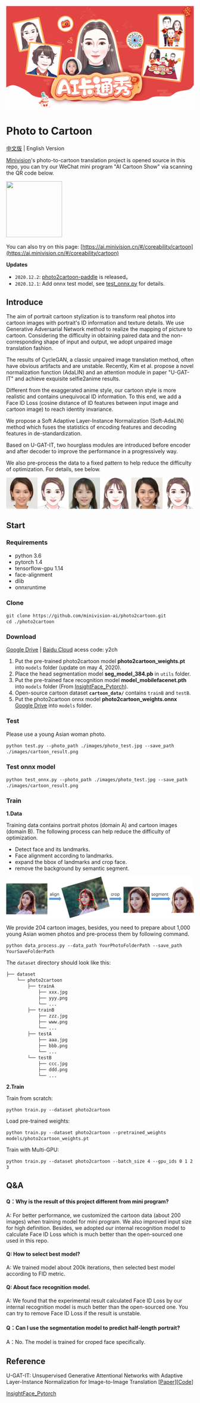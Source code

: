 <div align='center'>
  <img src='./images/title.png'>
</div>

# Photo to Cartoon

[中文版](README.md) | English Version

[Minivision](https://www.minivision.cn/)'s photo-to-cartoon translation project is opened source in this repo, you can try our WeChat mini program "AI Cartoon Show" via scanning the QR code below.

<div>
  <img src='./images/QRcode.jpg' height='150px' width='150px'>
</div>

You can also try on this page: [https://ai.minivision.cn/#/coreability/cartoon](https://ai.minivision.cn/#/coreability/cartoon)

**Updates**
- `2020.12.2`: [photo2cartoon-paddle](https://github.com/minivision-ai/photo2cartoon-paddle) is released。
- `2020.12.1`: Add onnx test model, see [test_onnx.py](./test_onnx.py) for details.

## Introduce

The aim of portrait cartoon stylization is to transform real photos into cartoon images with portrait's ID information and texture details. We use Generative Adversarial Network method to realize the mapping of picture to cartoon. Considering the difficulty in obtaining paired data and the non-corresponding shape of input and output, we adopt unpaired image translation fashion.

The results of CycleGAN, a classic unpaired image translation method, often have obvious artifacts and are unstable. Recently, Kim et al. propose a novel normalization function (AdaLIN) and an attention module in paper "U-GAT-IT" and achieve exquisite selfie2anime results.

Different from the exaggerated anime style, our cartoon style is more realistic and contains unequivocal ID information. To this end, we add a Face ID Loss (cosine distance of ID features between input image and cartoon image) to reach identity invariance. 

We propose a Soft Adaptive Layer-Instance Normalization (Soft-AdaLIN) method which fuses the statistics of encoding features and decoding features in de-standardization. 

Based on U-GAT-IT, two hourglass modules are introduced before encoder and after decoder to improve the performance in a progressively way.

We also pre-process the data to a fixed pattern to help reduce the difficulty of optimization. For details, see below.

<div align='center'>
  <img src='./images/results.png'>
</div>

## Start

### Requirements
- python 3.6
- pytorch 1.4
- tensorflow-gpu 1.14
- face-alignment
- dlib
- onnxruntime

### Clone

```
git clone https://github.com/minivision-ai/photo2cartoon.git
cd ./photo2cartoon
```

### Download

[Google Drive](https://drive.google.com/open?id=1lsQS8hOCquMFKJFhK_z-n03ixWGkjT2P) | [Baidu Cloud](https://pan.baidu.com/s/1MsT3-He3UGipKhUi4OcCJw) acess code: y2ch

1. Put the pre-trained photo2cartoon model **photo2cartoon_weights.pt** into `models` folder (update on may 4, 2020).
2. Place the head segmentation model **seg_model_384.pb** in `utils` folder. 
3. Put the pre-trained face recognition model **model_mobilefacenet.pth** into `models` folder (From [InsightFace_Pytorch](https://github.com/TreB1eN/InsightFace_Pytorch)).
4. Open-source cartoon dataset **`cartoon_data/`** contains `trainB` and `testB`.
5. Put the photo2cartoon onnx model **photo2cartoon_weights.onnx** [Google Drive](https://drive.google.com/file/d/1PhwKDUhiq8p-UqrfHCqj257QnqBWD523/view?usp=sharing) into `models` folder.

### Test

Please use a young Asian woman photo.
```
python test.py --photo_path ./images/photo_test.jpg --save_path ./images/cartoon_result.png
```

### Test onnx model
```
python test_onnx.py --photo_path ./images/photo_test.jpg --save_path ./images/cartoon_result.png
```

### Train
**1.Data**

Training data contains portrait photos (domain A) and cartoon images (domain B). The following process can help reduce the difficulty of optimization.
- Detect face and its landmarks.
- Face alignment according to landmarks.
- expand the bbox of landmarks and crop face.
- remove the background by semantic segment.

<div align='center'>
  <img src='./images/data_process.jpg'>
</div>

We provide 204 cartoon images, besides, you need to prepare about 1,000 young Asian women photos and pre-process them by following command.

```
python data_process.py --data_path YourPhotoFolderPath --save_path YourSaveFolderPath
```

The `dataset` directory should look like this:
```
├── dataset
    └── photo2cartoon
        ├── trainA
            ├── xxx.jpg
            ├── yyy.png
            └── ...
        ├── trainB
            ├── zzz.jpg
            ├── www.png
            └── ...
        ├── testA
            ├── aaa.jpg 
            ├── bbb.png
            └── ...
        └── testB
            ├── ccc.jpg 
            ├── ddd.png
            └── ...
```

**2.Train**

Train from scratch:
```
python train.py --dataset photo2cartoon
```

Load pre-trained weights:
```
python train.py --dataset photo2cartoon --pretrained_weights models/photo2cartoon_weights.pt
```

Train with Multi-GPU:
```
python train.py --dataset photo2cartoon --batch_size 4 --gpu_ids 0 1 2 3
```

## Q&A
#### Q：Why is the result of this project different from mini program?

A: For better performance, we customized the cartoon data (about 200 images) when training model for mini program. We also improved input size for high definition. Besides, we adopted our internal recognition model to calculate Face ID Loss which is much better than the open-sourced one used in this repo.

#### Q: How to select best model?

A: We trained model about 200k iterations, then selected best model according to FID metric.

#### Q: About face recognition model.

A: We found that the experimental result calculated Face ID Loss by our internal recognition model is much better than the open-sourced one. You can try to remove Face ID Loss if the result is unstable.

#### Q：Can I use the segmentation model to predict half-length portrait?
A：No. The model is trained for croped face specifically.

## Reference

U-GAT-IT: Unsupervised Generative Attentional Networks with Adaptive Layer-Instance Normalization for Image-to-Image Translation [[Paper](https://arxiv.org/abs/1907.10830)][[Code](https://github.com/znxlwm/UGATIT-pytorch)]

[InsightFace_Pytorch](https://github.com/TreB1eN/InsightFace_Pytorch)
